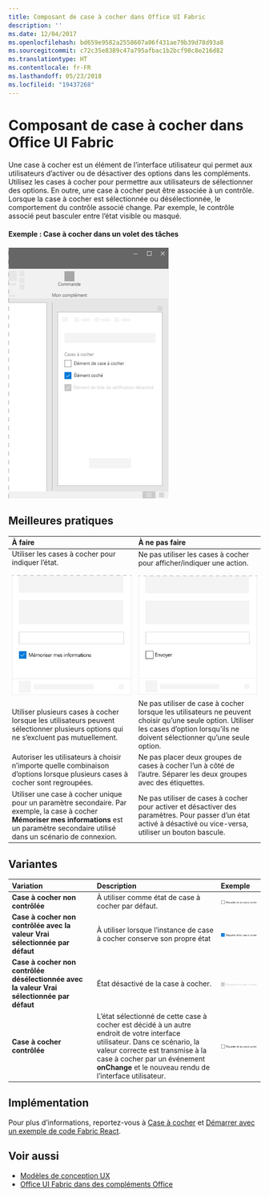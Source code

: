```yaml
---
title: Composant de case à cocher dans Office UI Fabric
description: ''
ms.date: 12/04/2017
ms.openlocfilehash: bd659e9582a2558607a06f431ae79b39d78d93a8
ms.sourcegitcommit: c72c35e8389c47a795afbac1b2bcf98c8e216d82
ms.translationtype: HT
ms.contentlocale: fr-FR
ms.lasthandoff: 05/23/2018
ms.locfileid: "19437268"
---
```

# <a name="checkbox-component-in-office-ui-fabric"></a>Composant de case à cocher dans Office UI Fabric

Une case à cocher est un élément de l’interface utilisateur qui permet aux utilisateurs d’activer ou de désactiver des options dans les compléments. Utilisez les cases à cocher pour permettre aux utilisateurs de sélectionner des options. En outre, une case à cocher peut être associée à un contrôle. Lorsque la case à cocher est sélectionnée ou désélectionnée, le comportement du contrôle associé change. Par exemple, le contrôle associé peut basculer entre l’état visible ou masqué.
  
#### <a name="example-check-box-in-a-task-pane"></a>Exemple : Case à cocher dans un volet des tâches

![Image illustrant une case à cocher](../images/overview-with-app-checkbox.png)

## <a name="best-practices"></a>Meilleures pratiques

|**À faire**|**À ne pas faire**|
|:------------|:--------------|
|Utiliser les cases à cocher pour indiquer l’état.<br/><br/>![À faire : exemple de case à cocher](../images/checkbox-do.png)<br/>|Ne pas utiliser les cases à cocher pour afficher/indiquer une action.<br/><br/>![À ne pas faire : exemple de case à cocher](../images/checkbox-dont.png)<br/>|
|Utiliser plusieurs cases à cocher lorsque les utilisateurs peuvent sélectionner plusieurs options qui ne s’excluent pas mutuellement.|Ne pas utiliser de case à cocher lorsque les utilisateurs ne peuvent choisir qu’une seule option. Utiliser les cases d’option lorsqu’ils ne doivent sélectionner qu’une seule option.|
|Autoriser les utilisateurs à choisir n’importe quelle combinaison d’options lorsque plusieurs cases à cocher sont regroupées.|Ne pas placer deux groupes de cases à cocher l’un à côté de l’autre. Séparer les deux groupes avec des étiquettes.|
|Utiliser une case à cocher unique pour un paramètre secondaire. Par exemple, la case à cocher **Mémoriser mes informations** est un paramètre secondaire utilisé dans un scénario de connexion.|Ne pas utiliser de cases à cocher pour activer et désactiver des paramètres. Pour passer d’un état activé à désactivé ou vice-versa, utiliser un bouton bascule.|

## <a name="variants"></a>Variantes

|**Variation**|**Description**|**Exemple**|
|:------------|:--------------|:----------|
|**Case à cocher non contrôlée**|À utiliser comme état de case à cocher par défaut. |![Image Case à cocher non contrôlée](../images/checkbox-unchecked.png)|
|**Case à cocher non contrôlée avec la valeur Vrai sélectionnée par défaut**|À utiliser lorsque l’instance de case à cocher conserve son propre état |![Image Case à cocher non contrôlée avec la valeur Vrai sélectionnée par défaut](../images/checkbox-checked.png)|
|**Case à cocher non contrôlée désélectionnée avec la valeur Vrai sélectionnée par défaut**|État désactivé de la case à cocher. |![Image Case à cocher non contrôlée désélectionnée avec la valeur Vrai sélectionnée par défaut](../images/checkbox-disabled.png)|
|**Case à cocher contrôlée**|L’état sélectionné de cette case à cocher est décidé à un autre endroit de votre interface utilisateur. Dans ce scénario, la valeur correcte est transmise à la case à cocher par un événement **onChange** et le nouveau rendu de l’interface utilisateur. |![Case à cocher contrôlée](../images/checkbox-unchecked.png)|

## <a name="implementation"></a>Implémentation

Pour plus d’informations, reportez-vous à [Case à cocher](https://dev.office.com/fabric#/components/checkbox) et [Démarrer avec un exemple de code Fabric React](https://github.com/OfficeDev/Word-Add-in-GettingStartedFabricReact).

## <a name="see-also"></a>Voir aussi

- [Modèles de conception UX](https://github.com/OfficeDev/Office-Add-in-UX-Design-Patterns-Code)
- [Office UI Fabric dans des compléments Office](office-ui-fabric.md)
